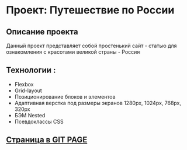 # Проект: Путешествие по России

## Описание проекта

Данный проект представляет собой простенький сайт - статью для ознакомления с красотами великой страны - Россия

## Технологии :
* Flexbox
* Grid-layout
* Позиционирование блоков и элементов
* Адаптивная верстка под размеры экранов 1280px, 1024px, 768px, 320px
* БЭМ Nested
* Псевдоклассы CSS

## [Страница в GIT PAGE](https://kuhiku-hub.github.io/Russian-project/)
